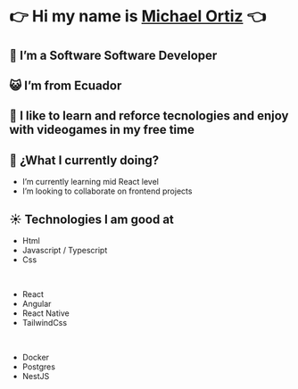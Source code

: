 # 👉 Hi my name is [Michael Ortiz](https://github.com/Sebastiamg) 👈

## 🤠 I’m a Software Software Developer
## 😺 I’m from Ecuador 
## 🤫 I like to learn and reforce tecnologies and enjoy with videogames in my free time
## 🌚 ¿What I currently doing?
- I’m currently learning mid React level
- I’m looking to collaborate on frontend projects
## ☀️ Technologies I am good at
- Html
- Javascript / Typescript
- Css

<br />

- React
- Angular
- React Native
- TailwindCss

<br />

- Docker
- Postgres
- NestJS
